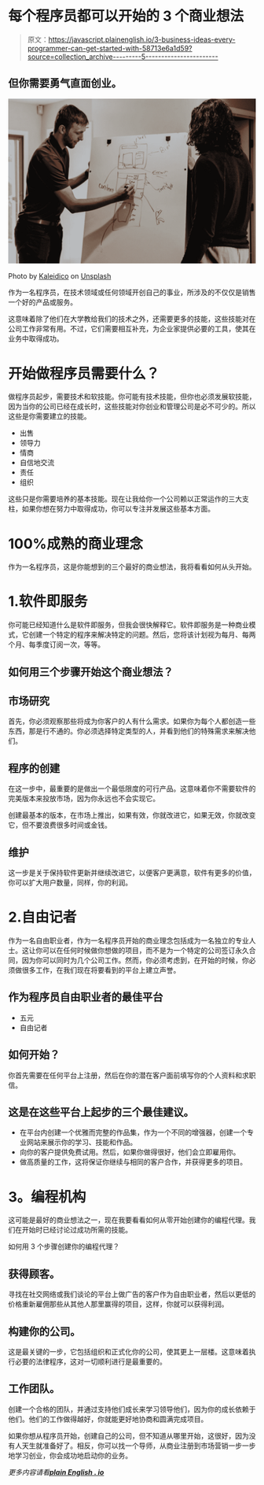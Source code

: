 # 每个程序员都可以开始的 3 个商业想法

> 原文：<https://javascript.plainenglish.io/3-business-ideas-every-programmer-can-get-started-with-58713e6a1d59?source=collection_archive---------5----------------------->

## 但你需要勇气直面创业。

![](img/129ec7efc1fa4c12c6e5022eb096e64b.png)

Photo by [Kaleidico](https://unsplash.com/@kaleidico?utm_source=medium&utm_medium=referral) on [Unsplash](https://unsplash.com?utm_source=medium&utm_medium=referral)

作为一名程序员，在技术领域或任何领域开创自己的事业，所涉及的不仅仅是销售一个好的产品或服务。

这意味着除了他们在大学教给我们的技术之外，还需要更多的技能，这些技能对在公司工作非常有用。不过，它们需要相互补充，为企业家提供必要的工具，使其在业务中取得成功。

# **开始做程序员需要什么？**

做程序员起步，需要技术和软技能。你可能有技术技能，但你也必须发展软技能，因为当你的公司已经在成长时，这些技能对你创业和管理公司是必不可少的。所以这些是你需要建立的技能。

*   出售
*   领导力
*   情商
*   自信地交流
*   责任
*   组织

这些只是你需要培养的基本技能。现在让我给你一个公司赖以正常运作的三大支柱，如果你想在努力中取得成功，你可以专注并发展这些基本方面。

# **100%成熟的商业理念**

作为一名程序员，这是你能想到的三个最好的商业想法，我将看看如何从头开始。

# 1.软件即服务

你可能已经知道什么是软件即服务，但我会很快解释它。软件即服务是一种商业模式，它创建一个特定的程序来解决特定的问题。然后，您将该计划视为每月、每两个月、每季度订阅一次，等等。

## **如何用三个步骤开始这个商业想法？**

## **市场研究**

首先，你必须观察那些将成为你客户的人有什么需求。如果你为每个人都创造一些东西，那是行不通的。你必须选择特定类型的人，并看到他们的特殊需求来解决他们。

## **程序的创建**

在这一步中，最重要的是做出一个最低限度的可行产品。这意味着你不需要软件的完美版本来投放市场，因为你永远也不会实现它。

创建最基本的版本，在市场上推出，如果有效，你就改进它，如果无效，你就改变它，但不要浪费很多时间或金钱。

## **维护**

这一步是关于保持软件更新并继续改进它，以便客户更满意，软件有更多的价值，你可以扩大用户数量，同样，你的利润。

# 2.自由记者

作为一名自由职业者，作为一名程序员开始的商业理念包括成为一名独立的专业人士。这让你可以在任何时候做你想做的项目，而不是为一个特定的公司签订永久合同，因为你可以同时为几个公司工作。然而，你必须考虑到，在开始的时候，你必须做很多工作，在我们现在将要看到的平台上建立声誉。

## 作为程序员自由职业者的最佳平台

*   五元
*   自由记者

## **如何开始？**

你首先需要在任何平台上注册，然后在你的潜在客户面前填写你的个人资料和求职信。

## 这是在这些平台上起步的三个最佳建议。

*   在平台内创建一个优雅而完整的作品集，作为一个不同的增强器，创建一个专业网站来展示你的学习、技能和作品。
*   向你的客户提供免费试用。然后，如果你做得很好，他们会立即雇用你。
*   做高质量的工作，这将保证你继续与相同的客户合作，并获得更多的项目。

# **3。编程机构**

这可能是最好的商业想法之一，现在我要看看如何从零开始创建你的编程代理。我们在开始时已经讨论过成功所需的技能。

如何用 3 个步骤创建你的编程代理？

## **获得顾客。**

寻找在社交网络或我们谈论的平台上做广告的客户作为自由职业者，然后以更低的价格重新雇佣那些从其他人那里赢得的项目，这样，你就可以获得利润。

## 构建你的公司。

这是最关键的一步，它包括组织和正式化你的公司，使其更上一层楼。这意味着执行必要的法律程序，这对一切顺利进行是最重要的。

## **工作团队。**

创建一个合格的团队，并通过支持他们成长来学习领导他们，因为你的成长依赖于他们。他们的工作做得越好，你就能更好地协商和圆满完成项目。

如果你想从程序员开始，创建自己的公司，但不知道从哪里开始，这很好，因为没有人天生就准备好了。相反，你可以找一个导师，从商业注册到市场营销一步一步地学习创业，你会成功地启动你的业务。

*更多内容请看*[***plain English . io***](http://plainenglish.io/)